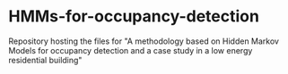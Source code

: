 # HMMs-for-occupancy-detection
Repository hosting the files for "A methodology based on Hidden Markov Models for occupancy detection and a case study in a low energy residential building"
